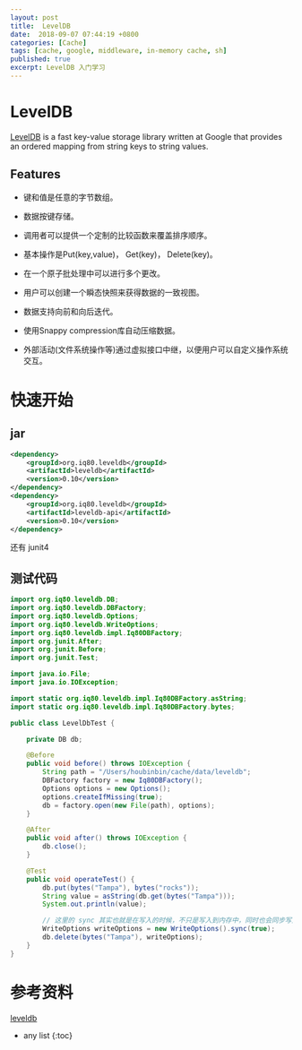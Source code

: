 ```yaml
---
layout: post
title:  LevelDB
date:  2018-09-07 07:44:19 +0800
categories: [Cache]
tags: [cache, google, middleware, in-memory cache, sh]
published: true
excerpt: LevelDB 入门学习
---
```


# LevelDB

[LevelDB](https://github.com/google/leveldb) is a fast key-value storage library written at Google that provides an ordered mapping from string keys to string values.

## Features

- 键和值是任意的字节数组。

- 数据按键存储。

- 调用者可以提供一个定制的比较函数来覆盖排序顺序。

- 基本操作是Put(key,value)， Get(key)， Delete(key)。

- 在一个原子批处理中可以进行多个更改。

- 用户可以创建一个瞬态快照来获得数据的一致视图。

- 数据支持向前和向后迭代。

- 使用Snappy compression库自动压缩数据。

- 外部活动(文件系统操作等)通过虚拟接口中继，以便用户可以自定义操作系统交互。

# 快速开始

## jar

```xml
<dependency>
    <groupId>org.iq80.leveldb</groupId>
    <artifactId>leveldb</artifactId>
    <version>0.10</version>
</dependency>
<dependency>
    <groupId>org.iq80.leveldb</groupId>
    <artifactId>leveldb-api</artifactId>
    <version>0.10</version>
</dependency>
```

还有 junit4

## 测试代码

```java
import org.iq80.leveldb.DB;
import org.iq80.leveldb.DBFactory;
import org.iq80.leveldb.Options;
import org.iq80.leveldb.WriteOptions;
import org.iq80.leveldb.impl.Iq80DBFactory;
import org.junit.After;
import org.junit.Before;
import org.junit.Test;

import java.io.File;
import java.io.IOException;

import static org.iq80.leveldb.impl.Iq80DBFactory.asString;
import static org.iq80.leveldb.impl.Iq80DBFactory.bytes;

public class LevelDbTest {

    private DB db;

    @Before
    public void before() throws IOException {
        String path = "/Users/houbinbin/cache/data/leveldb";
        DBFactory factory = new Iq80DBFactory();
        Options options = new Options();
        options.createIfMissing(true);
        db = factory.open(new File(path), options);
    }

    @After
    public void after() throws IOException {
        db.close();
    }

    @Test
    public void operateTest() {
        db.put(bytes("Tampa"), bytes("rocks"));
        String value = asString(db.get(bytes("Tampa")));
        System.out.println(value);

        // 这里的 sync 其实也就是在写入的时候，不只是写入到内存中，同时也会同步写入到文件中持久化存储。
        WriteOptions writeOptions = new WriteOptions().sync(true);
        db.delete(bytes("Tampa"), writeOptions);
    }
}
```

# 参考资料

[leveldb](https://github.com/dain/leveldb)

* any list
{:toc}